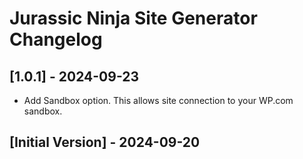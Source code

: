 # Jurassic Ninja Site Generator Changelog

## [1.0.1] - 2024-09-23

- Add Sandbox option. This allows site connection to your WP.com sandbox.

## [Initial Version] - 2024-09-20
